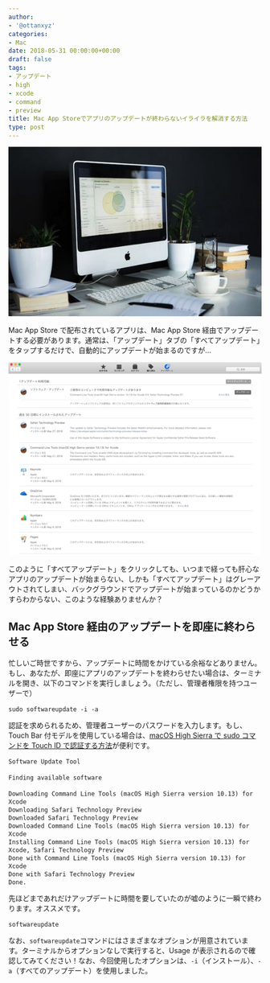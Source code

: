```yaml
---
author:
- '@ottanxyz'
categories:
- Mac
date: 2018-05-31 00:00:00+00:00
draft: false
tags:
- アップデート
- high
- xcode
- command
- preview
title: Mac App Storeでアプリのアップデートが終わらないイライラを解消する方法
type: post
---
```


![](180531-5b0fb80f82c5a.jpg)

Mac App Store で配布されているアプリは、Mac App Store 経由でアップデートする必要があります。通常は、「アップデート」タブの「すべてアップデート」をタップするだけで、自動的にアップデートが始まるのですが…

![](180531-5b0fb85402cfb.png)

このように「すべてアップデート」をクリックしても、いつまで経っても肝心なアプリのアップデートが始まらない、しかも「すべてアップデート」はグレーアウトされてしまい、バックグラウンドでアップデートが始まっているのかどうかすらわからない、このような経験ありませんか？

## Mac App Store 経由のアップデートを即座に終わらせる

忙しいご時世ですから、アップデートに時間をかけている余裕などありません。もし、あなたが、即座にアプリのアップデートを終わらせたい場合は、ターミナルを開き、以下のコマンドを実行しましょう。（ただし、管理者権限を持つユーザーで）

    sudo softwareupdate -i -a

認証を求められるため、管理者ユーザーのパスワードを入力します。もし、Touch Bar 付モデルを使用している場合は、[macOS High Sierra で sudo コマンドを Touch ID で認証する方法](/posts/2017/11/sudo-touch-id-macbook-6332/)が便利です。

    Software Update Tool

    Finding available software

    Downloading Command Line Tools (macOS High Sierra version 10.13) for Xcode
    Downloading Safari Technology Preview
    Downloaded Safari Technology Preview
    Downloaded Command Line Tools (macOS High Sierra version 10.13) for Xcode
    Installing Command Line Tools (macOS High Sierra version 10.13) for Xcode, Safari Technology Preview
    Done with Command Line Tools (macOS High Sierra version 10.13) for Xcode
    Done with Safari Technology Preview
    Done.

先ほどまであれだけアップデートに時間を要していたのが嘘のように一瞬で終わります。オススメです。

    softwareupdate

なお、`softwareupdate`コマンドにはさまざまなオプションが用意されています。ターミナルからオプションなしで実行すると、Usage が表示されるので確認してみてください！なお、今回使用したオプションは、`-i`（インストール）、`-a`（すべてのアップデート）を使用しました。
